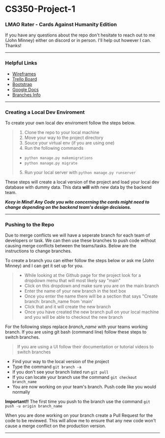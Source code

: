 # CS350-Project-1
### LMAO Rater - Cards Against Humanity Edition
If you have any questions about the repo don't hesitate to reach out to me (John Minney) either on discord or in person. I'll help out however I can. Thanks!
***
### Helpful Links
* [Wireframes](https://drive.google.com/file/d/1AEX5SSGb8SkRphjMRcTisz7CaAjFmmYf/view?usp=sharing)
* [Trello Board](https://trello.com/invite/b/sG8NbTUa/ff1a6878bca18a700b2939722b832863/cs350-project-1-cards-against-humanity-lmao-rater)
* [Bootstrap](https://getbootstrap.com/)
* [Google Docs](https://docs.google.com/document/d/1h5SaQgaS8cBbChJ9sOJOn-tKTe_8QvTDyvLXEAc75DU/edit)
* [Branches Info](https://docs.github.com/en/github/collaborating-with-pull-requests/proposing-changes-to-your-work-with-pull-requests/about-branches)
***
### Creating a Local Dev Enviroment
To create your own local dev enviroment follow the steps below.
> 1. Clone the repo to your local machine
> 2. Move your way to the project directory
> 3. Souce your virtual env (if you are using one)
> 4. Run the following commands
> * `python manage.py makemigrations`
> * `python manage.py migrate`   
> 5. Run your local server with `python manage.py runserver`

These steps will create a local version of the project and load your local dev database with dummy data. This data <strong>will</strong> with new data by the backend team.

<strong><em>Keey in Mind! Any Code you wite concerning the cards might need to change depending on the backend team's design decisions.</em></strong>

***
### Pushing to the Repo
Due to merge conflicts we will have a seperate branch for each team of developers or task. We can then use these branches to push code without causing merge conflicts between the teams/tasks. Below are the instructions to change branches.

To create a branch you can either follow the steps below or ask me (John Minney) and I can get it set up for you.
> * While looking at the Github page for the project look for a dropdown menu that will most likely say "main"
> * Click on this dropdown and make sure you are on the main branch
> * Enter the name of your new branch in the text box
> * Once you enter the name there will be a section that says "Create branch: branch_name from 'main'
> * Click that and it will create the new branch
> * Once you have created the new branch pull on your local machine and you will be able to checkout the new branch

For the following steps replace *branch_name* with your teams working branch.
If you are using git bash (command line) follow these steps to switch branches.
> If you are using a UI follow their documentation or tutorial videos to switch branches
* Find your way to the local version of the project
* Type the command `git branch -a`
* If you don't see your branch listed run `git pull`
* If you can locate your branch use the command `git checkout branch_name`
* You are now working on your team's branch. Push code like you would normally

**Important!!**
The first time you push to the branch use the command `git push -u origin branch_name`

When you are done working on your branch create a Pull Request for the code to be reviewed. This will allow me to ensure that any new code won't cause a merge conflict on the production version.
***
